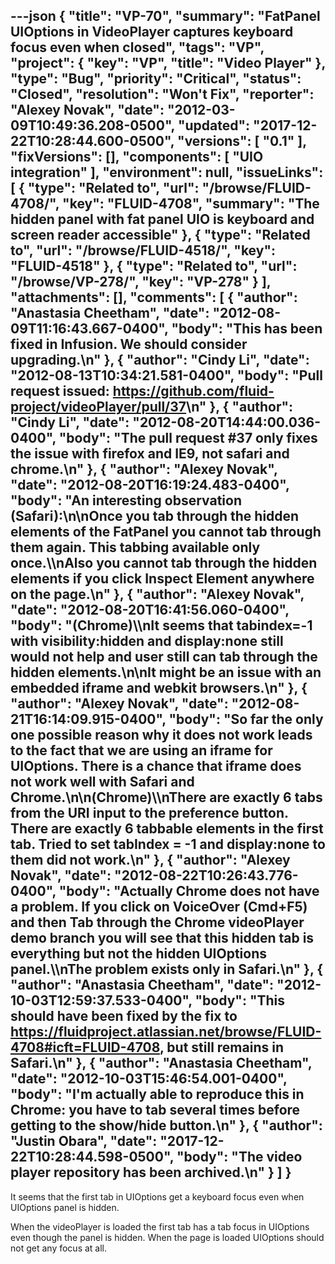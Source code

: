 ---json
{
  "title": "VP-70",
  "summary": "FatPanel UIOptions in VideoPlayer captures keyboard focus even when closed",
  "tags": "VP",
  "project": {
    "key": "VP",
    "title": "Video Player"
  },
  "type": "Bug",
  "priority": "Critical",
  "status": "Closed",
  "resolution": "Won't Fix",
  "reporter": "Alexey Novak",
  "date": "2012-03-09T10:49:36.208-0500",
  "updated": "2017-12-22T10:28:44.600-0500",
  "versions": [
    "0.1"
  ],
  "fixVersions": [],
  "components": [
    "UIO integration"
  ],
  "environment": null,
  "issueLinks": [
    {
      "type": "Related to",
      "url": "/browse/FLUID-4708/",
      "key": "FLUID-4708",
      "summary": "The hidden panel with fat panel UIO is keyboard and screen reader accessible"
    },
    {
      "type": "Related to",
      "url": "/browse/FLUID-4518/",
      "key": "FLUID-4518"
    },
    {
      "type": "Related to",
      "url": "/browse/VP-278/",
      "key": "VP-278"
    }
  ],
  "attachments": [],
  "comments": [
    {
      "author": "Anastasia Cheetham",
      "date": "2012-08-09T11:16:43.667-0400",
      "body": "This has been fixed in Infusion. We should consider upgrading.\n"
    },
    {
      "author": "Cindy Li",
      "date": "2012-08-13T10:34:21.581-0400",
      "body": "Pull request issued: <https://github.com/fluid-project/videoPlayer/pull/37>\n"
    },
    {
      "author": "Cindy Li",
      "date": "2012-08-20T14:44:00.036-0400",
      "body": "The pull request #37 only fixes the issue with firefox and IE9, not safari and chrome.\n"
    },
    {
      "author": "Alexey Novak",
      "date": "2012-08-20T16:19:24.483-0400",
      "body": "An interesting observation (Safari):\n\nOnce you tab through the hidden elements of the FatPanel you cannot tab through them again. This tabbing available only once.\\\nAlso you cannot tab through the hidden elements if you click Inspect Element anywhere on the page.\n"
    },
    {
      "author": "Alexey Novak",
      "date": "2012-08-20T16:41:56.060-0400",
      "body": "(Chrome)\\\nIt seems that tabindex=-1 with visibility:hidden and display:none still would not help and user still can tab through the hidden elements.\n\nIt might be an issue with an embedded iframe and webkit browsers.\n"
    },
    {
      "author": "Alexey Novak",
      "date": "2012-08-21T16:14:09.915-0400",
      "body": "So far the only one possible reason why it does not work leads to the fact that we are using an iframe for UIOptions. There is a chance that iframe does not work well with Safari and Chrome.\n\n(Chrome)\\\nThere are exactly 6 tabs from the URI input to the preference button. There are exactly 6 tabbable elements in the first tab. Tried to set tabIndex = -1 and display:none to them did not work.\n"
    },
    {
      "author": "Alexey Novak",
      "date": "2012-08-22T10:26:43.776-0400",
      "body": "Actually Chrome does not have a problem. If you click on VoiceOver (Cmd+F5) and then Tab through the Chrome videoPlayer demo branch you will see that this hidden tab is everything but not the hidden UIOptions panel.\\\nThe problem exists only in Safari.\n"
    },
    {
      "author": "Anastasia Cheetham",
      "date": "2012-10-03T12:59:37.533-0400",
      "body": "This should have been fixed by the fix to <https://fluidproject.atlassian.net/browse/FLUID-4708#icft=FLUID-4708>, but still remains in Safari.\n"
    },
    {
      "author": "Anastasia Cheetham",
      "date": "2012-10-03T15:46:54.001-0400",
      "body": "I'm actually able to reproduce this in Chrome: you have to tab several times before getting to the show/hide button.\n"
    },
    {
      "author": "Justin Obara",
      "date": "2017-12-22T10:28:44.598-0500",
      "body": "The video player repository has been archived.\n"
    }
  ]
}
---
It seems that the first tab in UIOptions get a keyboard focus even when UIOptions panel is hidden.

When the videoPlayer is loaded the first tab has a tab focus in UIOptions even though the panel is hidden. When the page is loaded UIOptions should not get any focus at all.

        
